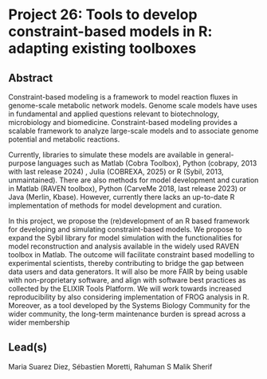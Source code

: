 # Project 26: Tools to develop constraint-based models in R: adapting existing toolboxes

## Abstract

Constraint-based modeling is a framework to model reaction fluxes in genome-scale metabolic network models. Genome scale models have uses in fundamental and applied questions relevant to biotechnology, microbiology and biomedicine. Constraint-based modeling provides a scalable framework to analyze large-scale models and to associate genome potential and metabolic reactions.

Currently, libraries to simulate these models are available in general-purpose languages such as Matlab (Cobra Toolbox), Python (cobrapy, 2013 with last release 2024) , Julia (COBREXA, 2025) or R (Sybil, 2013, unmaintained). There are also methods for model development and curation in Matlab (RAVEN toolbox), Python (CarveMe 2018, last release 2023) or Java (Merlin, Kbase). However, currently there lacks an up-to-date R implementation of methods for model development and curation.

In this project, we propose the (re)development of an R based framework for developing and simulating constraint-based models. We propose to expand the Sybil library for model simulation with the functionalities for model reconstruction and analysis available in the widely used RAVEN toolbox in Matlab. The outcome will facilitate constraint based modelling to experimental scientists, thereby contributing to bridge the gap between data users and data generators. It will also be more FAIR by being usable with non-proprietary software, and align with software best practices as collected by the ELIXIR Tools Platform. We will work towards increased reproducibility by also considering implementation of FROG analysis in R. Moreover, as a tool developed by the Systems Biology Community for the wider community, the long-term maintenance burden is spread across a wider membership

## Lead(s)

Maria Suarez Diez, Sébastien Moretti, Rahuman S Malik Sherif

